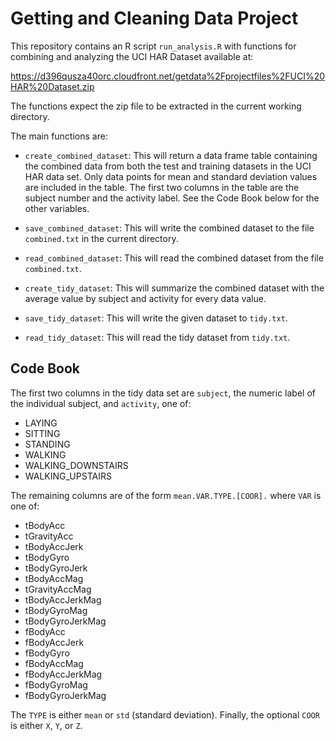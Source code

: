 Getting and Cleaning Data Project
=================================

This repository contains an R script `run_analysis.R` with functions
for combining and analyzing the UCI HAR Dataset available at:

  https://d396qusza40orc.cloudfront.net/getdata%2Fprojectfiles%2FUCI%20HAR%20Dataset.zip

The functions expect the zip file to be extracted in the current working directory.

The main functions are:

* `create_combined_dataset`: This will return a data frame table containing the combined data from both the test and training datasets in the UCI HAR data set. Only data points for mean and standard deviation values are included in the table. The first two columns in the table are the subject number and the activity label. See the Code Book below for the other variables.

* `save_combined_dataset`: This will write the combined dataset to the file `combined.txt` in the current directory.

* `read_combined_dataset`: This will read the combined dataset from the file `combined.txt`.

* `create_tidy_dataset`: This will summarize the combined dataset with the average value by subject and activity for every data value.

* `save_tidy_dataset`: This will write the given dataset to `tidy.txt`.

* `read_tidy_dataset`: This will read the tidy dataset from `tidy.txt`.


Code Book
---------

The first two columns in the tidy data set are `subject`, the numeric label of the individual subject, and `activity`, one of:

  * LAYING
  * SITTING
  * STANDING
  * WALKING
  * WALKING_DOWNSTAIRS
  * WALKING_UPSTAIRS

The remaining columns are of the form `mean.VAR.TYPE.[COOR].` where `VAR` is one of:

  * tBodyAcc
  * tGravityAcc
  * tBodyAccJerk
  * tBodyGyro
  * tBodyGyroJerk
  * tBodyAccMag
  * tGravityAccMag
  * tBodyAccJerkMag
  * tBodyGyroMag
  * tBodyGyroJerkMag
  * fBodyAcc
  * fBodyAccJerk
  * fBodyGyro
  * fBodyAccMag
  * fBodyAccJerkMag
  * fBodyGyroMag
  * fBodyGyroJerkMag

The `TYPE` is either `mean` or `std` (standard deviation). Finally, the optional `COOR` is either `X`, `Y`, or `Z`.
